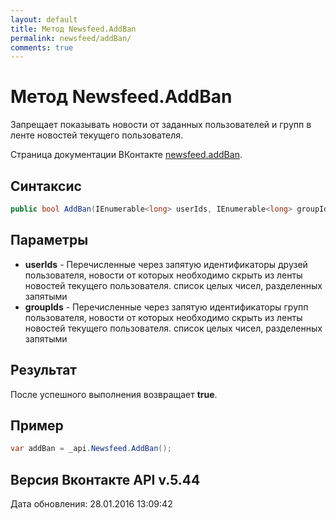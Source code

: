 ```yaml
---
layout: default
title: Метод Newsfeed.AddBan
permalink: newsfeed/addBan/
comments: true
---
```

# Метод Newsfeed.AddBan
Запрещает показывать новости от заданных пользователей и групп в ленте новостей текущего пользователя.

Страница документации ВКонтакте [newsfeed.addBan](https://vk.com/dev/newsfeed.addBan).

## Синтаксис
``` csharp
public bool AddBan(IEnumerable<long> userIds, IEnumerable<long> groupIds)
```

## Параметры
+ **userIds** - Перечисленные через запятую идентификаторы друзей пользователя, новости от которых необходимо скрыть из ленты новостей текущего пользователя. список целых чисел, разделенных запятыми
+ **groupIds** - Перечисленные через запятую идентификаторы групп пользователя, новости от которых необходимо скрыть из ленты новостей текущего пользователя. список целых чисел, разделенных запятыми

## Результат
После успешного выполнения возвращает **true**.

## Пример
``` csharp
var addBan = _api.Newsfeed.AddBan();
```

## Версия Вконтакте API v.5.44
Дата обновления: 28.01.2016 13:09:42
